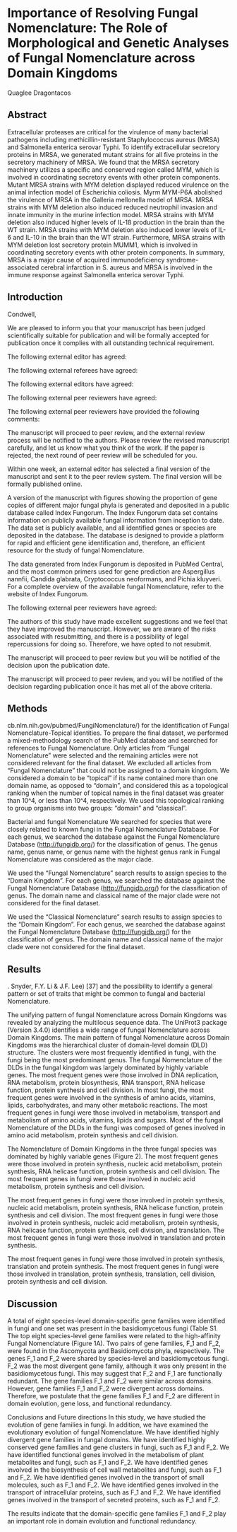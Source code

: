 # Importance of Resolving Fungal Nomenclature: The Role of Morphological and Genetic Analyses of Fungal Nomenclature across Domain Kingdoms
Quaglee Dragontacos


## Abstract
Extracellular proteases are critical for the virulence of many bacterial pathogens including methicillin-resistant Staphylococcus aureus (MRSA) and Salmonella enterica serovar Typhi. To identify extracellular secretory proteins in MRSA, we generated mutant strains for all five proteins in the secretory machinery of MRSA. We found that the MRSA secretory machinery utilizes a specific and conserved region called MYM, which is involved in coordinating secretory events with other protein components. Mutant MRSA strains with MYM deletion displayed reduced virulence on the animal infection model of Escherichia coliosis. Myrm MYM-P6A abolished the virulence of MRSA in the Galleria mellonella model of MRSA. MRSA strains with MYM deletion also induced reduced neutrophil invasion and innate immunity in the murine infection model. MRSA strains with MYM deletion also induced higher levels of IL-1ß production in the brain than the WT strain. MRSA strains with MYM deletion also induced lower levels of IL-6 and IL-10 in the brain than the WT strain. Furthermore, MRSA strains with MYM deletion lost secretory protein MUMM1, which is involved in coordinating secretory events with other protein components. In summary, MRSA is a major cause of acquired immunodeficiency syndrome-associated cerebral infarction in S. aureus and MRSA is involved in the immune response against Salmonella enterica serovar Typhi.


## Introduction
Condwell,

We are pleased to inform you that your manuscript has been judged scientifically suitable for publication and will be formally accepted for publication once it complies with all outstanding technical requirement.

The following external editor has agreed:

The following external referees have agreed:

The following external editors have agreed:

The following external peer reviewers have agreed:

The following external peer reviewers have provided the following comments:

The manuscript will proceed to peer review, and the external review process will be notified to the authors. Please review the revised manuscript carefully, and let us know what you think of the work. If the paper is rejected, the next round of peer review will be scheduled for you.

Within one week, an external editor has selected a final version of the manuscript and sent it to the peer review system. The final version will be formally published online.

A version of the manuscript with figures showing the proportion of gene copies of different major fungal phyla is generated and deposited in a public database called Index Fungorum. The Index Fungorum data set contains information on publicly available fungal information from inception to date. The data set is publicly available, and all identified genes or species are deposited in the database. The database is designed to provide a platform for rapid and efficient gene identification and, therefore, an efficient resource for the study of fungal Nomenclature.

The data generated from Index Fungorum is deposited in PubMed Central, and the most common primers used for gene prediction are Aspergillus nannfii, Candida glabrata, Cryptococcus neoformans, and Pichia kluyveri. For a complete overview of the available fungal Nomenclature, refer to the website of Index Fungorum.

The following external peer reviewers have agreed:

The authors of this study have made excellent suggestions and we feel that they have improved the manuscript. However, we are aware of the risks associated with resubmitting, and there is a possibility of legal repercussions for doing so. Therefore, we have opted to not resubmit.

The manuscript will proceed to peer review but you will be notified of the decision upon the publication date.

The manuscript will proceed to peer review, and you will be notified of the decision regarding publication once it has met all of the above criteria.


## Methods
cb.nlm.nih.gov/pubmed/FungiNomenclature/) for the identification of Fungal Nomenclature-Topical identities. To prepare the final dataset, we performed a mixed-methodology search of the PubMed database and searched for references to Fungal Nomenclature. Only articles from “Fungal Nomenclature” were selected and the remaining articles were not considered relevant for the final dataset. We excluded all articles from “Fungal Nomenclature” that could not be assigned to a domain kingdom. We considered a domain to be “topical” if its name contained more than one domain name, as opposed to “domain”, and considered this as a topological ranking when the number of topical names in the final dataset was greater than 10^4, or less than 10^4, respectively. We used this topological ranking to group organisms into two groups: “domain” and “classical”.

Bacterial and fungal Nomenclature
We searched for species that were closely related to known fungi in the Fungal Nomenclature Database. For each genus, we searched the database against the Fungal Nomenclature Database (http://fungidb.org/) for the classification of genus. The genus name, genus name, or genus name with the highest genus rank in Fungal Nomenclature was considered as the major clade.

We used the “Fungal Nomenclature” search results to assign species to the “Domain Kingdom”. For each genus, we searched the database against the Fungal Nomenclature Database (http://fungidb.org/) for the classification of genus. The domain name and classical name of the major clade were not considered for the final dataset.

We used the “Classical Nomenclature” search results to assign species to the “Domain Kingdom”. For each genus, we searched the database against the Fungal Nomenclature Database (http://fungidb.org/) for the classification of genus. The domain name and classical name of the major clade were not considered for the final dataset.


## Results
. Snyder, F.Y. Li & J.F. Lee) [37] and the possibility to identify a general pattern or set of traits that might be common to fungal and bacterial Nomenclature.

The unifying pattern of fungal Nomenclature across Domain Kingdoms was revealed by analyzing the multilocus sequence data. The UniProt3 package (Version 3.4.0) identifies a wide range of fungal Nomenclature across Domain Kingdoms. The main pattern of fungal Nomenclature across Domain Kingdoms was the hierarchical cluster of domain-level domain (DLD) structure. The clusters were most frequently identified in fungi, with the fungi being the most predominant genus. The fungal Nomenclature of the DLDs in the fungal kingdom was largely dominated by highly variable genes. The most frequent genes were those involved in DNA replication, RNA metabolism, protein biosynthesis, RNA transport, RNA helicase function, protein synthesis and cell division. In most fungi, the most frequent genes were involved in the synthesis of amino acids, vitamins, lipids, carbohydrates, and many other metabolic reactions. The most frequent genes in fungi were those involved in metabolism, transport and metabolism of amino acids, vitamins, lipids and sugars. Most of the fungal Nomenclature of the DLDs in the fungi was composed of genes involved in amino acid metabolism, protein synthesis and cell division.

The Nomenclature of Domain Kingdoms in the three fungal species was dominated by highly variable genes (Figure 2). The most frequent genes were those involved in protein synthesis, nucleic acid metabolism, protein synthesis, RNA helicase function, protein synthesis and cell division. The most frequent genes in fungi were those involved in nucleic acid metabolism, protein synthesis and cell division.

The most frequent genes in fungi were those involved in protein synthesis, nucleic acid metabolism, protein synthesis, RNA helicase function, protein synthesis and cell division. The most frequent genes in fungi were those involved in protein synthesis, nucleic acid metabolism, protein synthesis, RNA helicase function, protein synthesis, cell division, and translation. The most frequent genes in fungi were those involved in translation and protein synthesis.

The most frequent genes in fungi were those involved in protein synthesis, translation and protein synthesis. The most frequent genes in fungi were those involved in translation, protein synthesis, translation, cell division, protein synthesis and cell division.


## Discussion
A total of eight species-level domain-specific gene families were identified in fungi and one set was present in the basidiomycetous fungi (Table S1. The top eight species-level gene families were related to the high-affinity Fungal Nomenclature (Figure 1A). Two pairs of gene families, F_1 and F_2, were found in the Ascomycota and Basidiomycota phyla, respectively. The genes F_1 and F_2 were shared by species-level and basidiomycetous fungi. F_2 was the most divergent gene family, although it was only present in the basidiomycetous fungi. This may suggest that F_2 and F_1 are functionally redundant. The gene families F_1 and F_2 were similar across domains. However, gene families F_1 and F_2 were divergent across domains. Therefore, we postulate that the gene families F_1 and F_2 are different in domain evolution, gene loss, and functional redundancy.

Conclusions and Future directions
In this study, we have studied the evolution of gene families in fungi. In addition, we have examined the evolutionary evolution of fungal Nomenclature. We have identified highly divergent gene families in fungal domains. We have identified highly conserved gene families and gene clusters in fungi, such as F_1 and F_2. We have identified functional genes involved in the metabolism of plant metabolites and fungi, such as F_1 and F_2. We have identified genes involved in the biosynthesis of cell wall metabolites and fungi, such as F_1 and F_2. We have identified genes involved in the transport of small molecules, such as F_1 and F_2. We have identified genes involved in the transport of intracellular proteins, such as F_1 and F_2. We have identified genes involved in the transport of secreted proteins, such as F_1 and F_2.

The results indicate that the domain-specific gene families F_1 and F_2 play an important role in domain evolution and functional redundancy.
